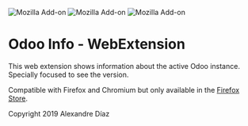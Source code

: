 ![Mozilla Add-on](https://img.shields.io/amo/v/odoo-info?style=for-the-badge)  ![Mozilla Add-on](https://img.shields.io/amo/users/odoo-info?style=for-the-badge) ![Mozilla Add-on](https://img.shields.io/amo/dw/odoo-info?style=for-the-badge)

# Odoo Info - WebExtension

This web extension shows information about the active Odoo instance. Specially focused to see the version.

Compatible with Firefox and Chromium but only available in the [Firefox Store](https://addons.mozilla.org/es/firefox/addon/odoo-info/).


Copyright 2019 Alexandre Díaz
